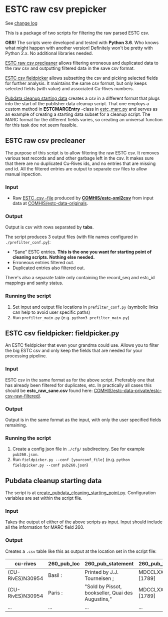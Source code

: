 # ESTC raw csv prepicker

See [change log](change.log)

This is a package of two scripts for filtering the raw parsed ESTC csv.

**OBS!** The scripts were developed and tested with **Python 3.6**. Who knows what might happen with another version! Definitely won't be pretty with Python 2.x. No additional libraries needed.

[ESTC raw csv precleaner](#estc-raw-csv-precleaner) allows filtering erroneous and duplicated data to the raw csv and outputting filtered data in the save csv format.

[ESTC csv fieldpicker](#estc-csv-fieldpicker) allows subsetting the csv and picking selected fields for further analysis. It maintains the same csv format, but only keeps selected fields (with value) and associated Cu-Rives numbers.

[Pubdata cleanup starting data](#pubdata-cleanup-starting-data) creates a csv in a different format that plugs into the start of the publisher data cleanup script. That one employs a custom method in **ESTCMARCEntry** -class in [estc_marc.py](./lib/estc_marc.py) and serves as an example of creating a starting data subset for a cleanup script. The MARC format for the different fields varies, so creating an universal function for this task doe not seem feasible.


## ESTC raw csv precleaner

The purpose of this script is to allow filtering the raw ESTC csv. It removes various test records and and other garbage left in the csv. It makes sure that there are no duplicated Cu-Rives ids, and no entries that are missing and id. All the filtered entries are output to separate csv files to allow manual inpection.

### Input

* Raw [ESTC .csv -file](https://github.com/COMHIS/estc-data-originals/tree/master/estc-csv-raw) produced by **[COMHIS/estc-xml2csv](https://github.com/COMHIS/estc-xml2csv)** from input data at  [COMHIS/estc-data-originals](https://github.com/COMHIS/estc-data-originals/tree/master/estc-xml-raw).

### Output

Output is csv with rows separated by **tabs**.

The script produces 3 output files (with file names configured in `./prefilter_conf.py`):
* "Sane" ESTC entries. **This is the one you want for starting point of cleaning scripts. Nothing else needed.** 
* Erroneous entries filtered out.
* Duplicated entries also filtered out.

There's also a separate table only containing the record_seq and estc_id mappings and sanity status. 

### Running the script

1) Set input and output file locations in `prefilter_conf.py` (symbolic links can help to avoid user specific paths)
2) Run `prefilter_main.py` (e.g. `python3 prefilter_main.py`)


## ESTC csv fieldpicker: **fieldpicker.py**

An ESTC fieldpicker that even your grandma could use. Allows you to filter the big ESTC csv and only keep the fields that are needed for your processing pipeline.

### Input

ESTC csv in the same format as for the above script. Preferably one that has already been filtered for duplicates, etc. In practically all cases this should be **estc_raw_sane.csv** found here: [COMHIS/estc-data-private/estc-csv-raw-filtered/](https://github.com/COMHIS/estc-data-private/tree/master/estc-csv-raw-filtered).

### Output

Output is in the same format as the input, with only the user specified fields remaining.

### Running the script

1) Create a config json file in `./cfg/` subdirectory. See for example `pub260.json`.
2) Run `fieldpicker.py --conf [yourconf_file]` (e.g. `python fieldpicker.py --conf pub260.json`)

## Pubdata cleanup starting data

The script is at [create_pubdata_cleaning_starting_point.py](./create_pubdata_cleaning_starting_point.py). Configuration variables are set within the script file.

### Input

Takes the output of either of the above scripts as input. Input should include all the information for MARC field 260.

### Output

Creates a `.csv` table like this as output at the location set in the script file:

| cu-rives | 260_pub_loc | 260_pub_statement | 260_pub_time |
| -------- | ----------- | ----------------- | ------------ |
| (CU-RivES)N30954 | Basil : | Printed by J.J. Tourneisen ; | MDCCLXXXIX. [1789] |
| (CU-RivES)N30954 | Paris : | "Sold by Pissot, bookseller, Quai des Augustins," | MDCCLXXXIX. [1789] |
| ... | ... | ... | ... |

